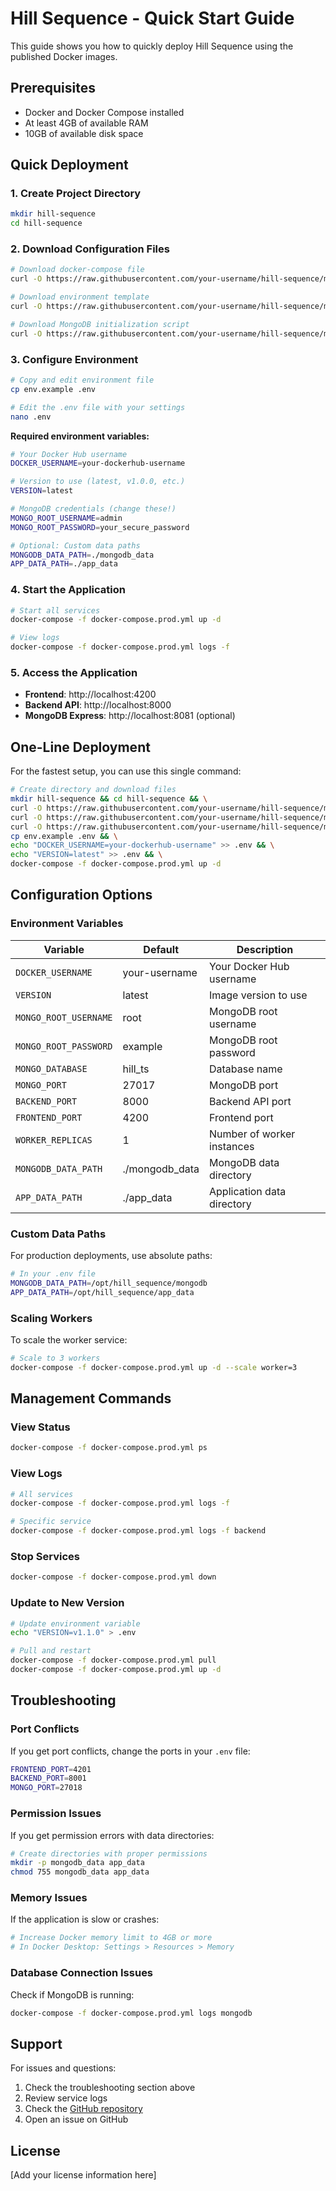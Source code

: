 # Hill Sequence - Quick Start Guide

This guide shows you how to quickly deploy Hill Sequence using the published Docker images.

## Prerequisites

- Docker and Docker Compose installed
- At least 4GB of available RAM
- 10GB of available disk space

## Quick Deployment

### 1. Create Project Directory
```bash
mkdir hill-sequence
cd hill-sequence
```

### 2. Download Configuration Files
```bash
# Download docker-compose file
curl -O https://raw.githubusercontent.com/your-username/hill-sequence/main/docker-compose.prod.yml

# Download environment template
curl -O https://raw.githubusercontent.com/your-username/hill-sequence/main/env.example

# Download MongoDB initialization script
curl -O https://raw.githubusercontent.com/your-username/hill-sequence/main/init-mongo.js
```

### 3. Configure Environment
```bash
# Copy and edit environment file
cp env.example .env

# Edit the .env file with your settings
nano .env
```

**Required environment variables:**
```bash
# Your Docker Hub username
DOCKER_USERNAME=your-dockerhub-username

# Version to use (latest, v1.0.0, etc.)
VERSION=latest

# MongoDB credentials (change these!)
MONGO_ROOT_USERNAME=admin
MONGO_ROOT_PASSWORD=your_secure_password

# Optional: Custom data paths
MONGODB_DATA_PATH=./mongodb_data
APP_DATA_PATH=./app_data
```

### 4. Start the Application
```bash
# Start all services
docker-compose -f docker-compose.prod.yml up -d

# View logs
docker-compose -f docker-compose.prod.yml logs -f
```

### 5. Access the Application
- **Frontend**: http://localhost:4200
- **Backend API**: http://localhost:8000
- **MongoDB Express**: http://localhost:8081 (optional)

## One-Line Deployment

For the fastest setup, you can use this single command:

```bash
# Create directory and download files
mkdir hill-sequence && cd hill-sequence && \
curl -O https://raw.githubusercontent.com/your-username/hill-sequence/main/docker-compose.prod.yml && \
curl -O https://raw.githubusercontent.com/your-username/hill-sequence/main/env.example && \
curl -O https://raw.githubusercontent.com/your-username/hill-sequence/main/init-mongo.js && \
cp env.example .env && \
echo "DOCKER_USERNAME=your-dockerhub-username" >> .env && \
echo "VERSION=latest" >> .env && \
docker-compose -f docker-compose.prod.yml up -d
```

## Configuration Options

### Environment Variables

| Variable | Default | Description |
|----------|---------|-------------|
| `DOCKER_USERNAME` | your-username | Your Docker Hub username |
| `VERSION` | latest | Image version to use |
| `MONGO_ROOT_USERNAME` | root | MongoDB root username |
| `MONGO_ROOT_PASSWORD` | example | MongoDB root password |
| `MONGO_DATABASE` | hill_ts | Database name |
| `MONGO_PORT` | 27017 | MongoDB port |
| `BACKEND_PORT` | 8000 | Backend API port |
| `FRONTEND_PORT` | 4200 | Frontend port |
| `WORKER_REPLICAS` | 1 | Number of worker instances |
| `MONGODB_DATA_PATH` | ./mongodb_data | MongoDB data directory |
| `APP_DATA_PATH` | ./app_data | Application data directory |

### Custom Data Paths

For production deployments, use absolute paths:

```bash
# In your .env file
MONGODB_DATA_PATH=/opt/hill_sequence/mongodb
APP_DATA_PATH=/opt/hill_sequence/app_data
```

### Scaling Workers

To scale the worker service:

```bash
# Scale to 3 workers
docker-compose -f docker-compose.prod.yml up -d --scale worker=3
```

## Management Commands

### View Status
```bash
docker-compose -f docker-compose.prod.yml ps
```

### View Logs
```bash
# All services
docker-compose -f docker-compose.prod.yml logs -f

# Specific service
docker-compose -f docker-compose.prod.yml logs -f backend
```

### Stop Services
```bash
docker-compose -f docker-compose.prod.yml down
```

### Update to New Version
```bash
# Update environment variable
echo "VERSION=v1.1.0" > .env

# Pull and restart
docker-compose -f docker-compose.prod.yml pull
docker-compose -f docker-compose.prod.yml up -d
```

## Troubleshooting

### Port Conflicts
If you get port conflicts, change the ports in your `.env` file:
```bash
FRONTEND_PORT=4201
BACKEND_PORT=8001
MONGO_PORT=27018
```

### Permission Issues
If you get permission errors with data directories:
```bash
# Create directories with proper permissions
mkdir -p mongodb_data app_data
chmod 755 mongodb_data app_data
```

### Memory Issues
If the application is slow or crashes:
```bash
# Increase Docker memory limit to 4GB or more
# In Docker Desktop: Settings > Resources > Memory
```

### Database Connection Issues
Check if MongoDB is running:
```bash
docker-compose -f docker-compose.prod.yml logs mongodb
```

## Support

For issues and questions:
1. Check the troubleshooting section above
2. Review service logs
3. Check the [GitHub repository](https://github.com/your-username/hill-sequence)
4. Open an issue on GitHub

## License

[Add your license information here]
